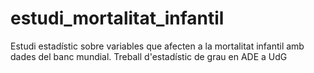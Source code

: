 # estudi_mortalitat_infantil
Estudi estadístic sobre variables que afecten a la mortalitat infantil amb dades del banc mundial. Treball d'estadístic de grau en ADE a UdG

